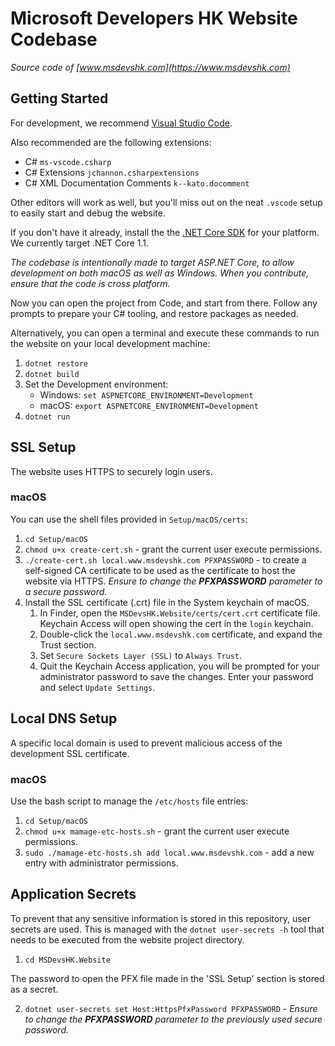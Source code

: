 Microsoft Developers HK Website Codebase
========================================

*Source code of [www.msdevshk.com](https://www.msdevshk.com)*

Getting Started
---------------

For development, we recommend [Visual Studio Code](https://code.visualstudio.com).

Also recommended are the following extensions:
 - C# `ms-vscode.csharp`
 - C# Extensions `jchannon.csharpextensions`
 - C# XML Documentation Comments `k--kato.docomment`

Other editors will work as well, but you'll miss out on the neat `.vscode` setup to easily start and debug the website.

If you don't have it already, install the the [.NET Core SDK](https://www.microsoft.com/net/download/core) for your platform. We currently target .NET Core 1.1.

*The codebase is intentionally made to target ASP.NET Core, to allow development on both macOS as well as Windows. When you contribute, ensure that the code is cross platform.*

Now you can open the project from Code, and start from there. Follow any prompts to prepare your C# tooling, and restore packages as needed.

Alternatively, you can open a terminal and execute these commands to run the website on your local development machine:

1. `dotnet restore`
2. `dotnet build`
3. Set the Development environment:
    - Windows: `set ASPNETCORE_ENVIRONMENT=Development`
    - macOS: `export ASPNETCORE_ENVIRONMENT=Development`
4. `dotnet run`

## SSL Setup

The website uses HTTPS to securely login users.

### macOS

You can use the shell files provided in `Setup/macOS/certs`:

1. `cd Setup/macOS`
1. `chmod u+x create-cert.sh` - grant the current user execute permissions.
2. `./create-cert.sh local.www.msdevshk.com PFXPASSWORD` - to create a self-signed CA certificate to be used as the certificate
   to host the website via HTTPS. *Ensure to change the __PFXPASSWORD__ parameter to a secure password.*
3. Install the SSL certificate (.crt) file in the System keychain of macOS.
    1. In Finder, open the `MSDevsHK.Website/certs/cert.crt` certificate file. Keychain Access will open showing the cert in
       the `login` keychain.
    2. Double-click the `local.www.msdevshk.com` certificate, and expand the Trust section.
    3. Set `Secure Sockets Layer (SSL)` to `Always Trust`.
    4. Quit the Keychain Access application, you will be prompted for your administrator password to save the changes.
       Enter your password and select `Update Settings`.

## Local DNS Setup

A specific local domain is used to prevent malicious access of the development SSL certificate.

### macOS

Use the bash script to manage the `/etc/hosts` file entries:

1. `cd Setup/macOS`
2. `chmod u+x mamage-etc-hosts.sh` - grant the current user execute permissions.
3. `sudo ./mamage-etc-hosts.sh add local.www.msdevshk.com` - add a new entry with administrator permissions.

## Application Secrets

To prevent that any sensitive information is stored in this repository, user secrets are used.
This is managed with the `dotnet user-secrets -h` tool that needs to be executed from the website project directory.

1. `cd MSDevsHK.Website`

The password to open the PFX file made in the 'SSL Setup' section is stored as a secret.

2. `dotnet user-secrets set Host:HttpsPfxPassword PFXPASSWORD` - *Ensure to change the __PFXPASSWORD__ parameter to the
    previously used secure password.*